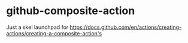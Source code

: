 # github-composite-action

Just a skel launchpad for https://docs.github.com/en/actions/creating-actions/creating-a-composite-action's